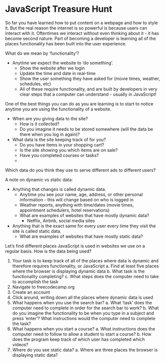 # JavaScript Treasure Hunt

So far you have learned how to put content on a webpage and how to style it. But the real reason the internet is so powerful is because users can interact with it. Oftentimes we interact without even thinking about it - it has become second nature. Part of becoming a developer is learning all of the places functionality has been built into the user experience. 

What do we mean by ‘functionality’?

- Anytime we expect the website to ‘do something’. 
    - Show the website after we login
    - Update the time and date in real-time
    - Show the user something they have asked for (movie times, weather, schedules, etc)
    - All of these require functionality, and are built by developers in very clear steps that a computer can understand - usually in JavaScript!

One of the best things you can do as you are learning is to start to notice anytime you are using the functionality of a website. 

- When are you giving data to the site? 
    - How is it collected?
    - Do you imagine it needs to be stored somewhere (will the data be there when you log in again)?
- What data is the site keeping track of for you?
    - Do you have items in your shopping cart?
    - Is the site showing you which items are on sale?
    - Have you completed courses or tasks?
    - 
Which data do you think they use to serve different ads to different users?

A note on dynamic vs static data:

- Anything that changes is called dynamic data.
    - Anytime you see your name, age, address, or other personal information - this will change based on who is logged in
    - Weather reports, anything with time/dates (movie times, appointment schedulers, hotel reservations)
    - What are examples of websites that have mostly dynamic data?
        - Netflix, Airbnb, social media sites
- Anything that is the exact same for every user every time they visit the site is called static data.
    - What are examples of websites that have mostly static data?


Let’s find different places JavaScript is used in websites we use on a regular basis. How is the data being used?

1. Your task is to keep track of all of the places where data is dynamic and therefore requires functionality, or JavaScript 
   a. Find at least five places where the browser is displaying dynamic data
   b. What task is the functionality completing? 
   c. What steps does the computer need to take to accomplish the task
2. Navigate to freecodecamp.org
3. Create an account
4. Click around, writing down all the places where dynamic data is used
5. What happens when you use the search bar?
   a. What ‘task’ does the computer need to complete in order for the search bar to work?
   b. What do you imagine the functionality to be when you type in a subject and press ‘enter’? What instructions would the computer need to complete the task?
6. What happens when you start a course?
   a. What instructions does the computer need to follow to allow a student to start a course?
   b. How does the program keep track of which user has completed which videos?
7. Where do you see static data?
   a. Where are three places the browser is displaying static data?
